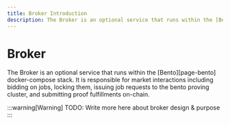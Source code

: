 ```yaml
---
title: Broker Introduction
description: The Broker is an optional service that runs within the [Bento][page-bento] docker-compose stack.
---
```


# Broker

The Broker is an optional service that runs within the \[Bento]\[page-bento] docker-compose stack. It is responsible for market interactions including bidding on jobs, locking them, issuing job requests to the bento proving cluster, and submitting proof fulfillments on-chain.

:::warning[Warning]
TODO: Write more here about broker design & purpose
:::
